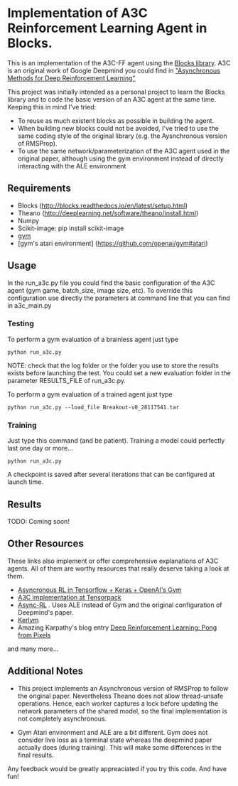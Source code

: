 # Implementation of A3C Reinforcement Learning Agent in Blocks.

This is an implementation of the A3C-FF agent using the [Blocks library](https://github.com/mila-udem/blocks). A3C is an original work of Google Deepmind you could find in ["Asynchronous Methods for Deep Reinforcement Learning"](http://arxiv.org/pdf/1602.01783v1.pdf)

This project was initially intended as a personal project to learn the Blocks library and to code the basic version of an A3C agent at the same time. Keeping this in mind I've tried:
* To reuse as much existent blocks as possible in building the agent.
* When building new blocks could not be avoided, I've tried to use the same coding style of the original library (e.g. the Aysnchronous version of RMSProp).
* To use the same network/parameterization of the A3C agent used in the original paper, although using the gym environment instead of directly interacting with the ALE environment [](https://github.com/mgbellemare/Arcade-Learning-Environment)

## Requirements
* Blocks (http://blocks.readthedocs.io/en/latest/setup.html)
* Theano (http://deeplearning.net/software/theano/install.html)
* Numpy
* Scikit-image: pip install scikit-image
* [gym](https://github.com/openai/gym#installation)
* [gym's atari environment] (https://github.com/openai/gym#atari)

## Usage
In the run_a3c.py file you could find the basic configuration of the A3C agent (gym game, batch_size, image size, etc). To override this configuration use directly the parameters at command line that you can find in a3c_main.py

### Testing

To perform a gym evaluation of a brainless agent just type

```
python run_a3c.py
```
NOTE: check that the log folder or the folder you use to store the results exists before launching the test. You could set a new evaluation folder in the parameter RESULTS_FILE of run_a3c.py.

To perform a gym evaluation of a trained agent just type

```
python run_a3c.py --load_file Breakout-v0_28117541.tar
```

### Training

Just type this command (and be patient). Training a model could perfectly last one day or more...

```
python run_a3c.py
```
A checkpoint is saved after several iterations that can be configured at launch time. 

## Results
TODO: Coming soon!


## Other Resources
These links also implement or offer comprehensive explanations of A3C agents. All of them are worthy resources that really deserve taking a look at them.
* [Asyncronous RL in Tensorflow + Keras + OpenAI's Gym](https://github.com/coreylynch/async-rl)
* [A3C implementation at Tensorpack](https://github.com/ppwwyyxx/tensorpack)
* [Async-RL](https://github.com/muupan/async-rl)  . Uses ALE instead of Gym and the original configuration of Deepmind's paper.
* [Kerlym](https://github.com/osh/kerlym)
* Amazing Karpathy's blog entry [Deep Reinforcement Learning: Pong from Pixels](http://karpathy.github.io/2016/05/31/rl/)

and many more...

## Additional Notes

* This project implements an Asynchronous version of RMSProp to follow the original paper. Nevertheless Theano does not allow thread-unsafe operations. Hence, each worker captures a lock before updating the network parameters of the shared model, so the final implementation is not completely asynchronous. 

* Gym Atari environment and ALE are a bit different. Gym does not consider live loss as a terminal state whereas the deepmind paper actually does (during training). This will make some differences in the final results.

Any feedback would be greatly appreaciated if you try this code. And have fun!
